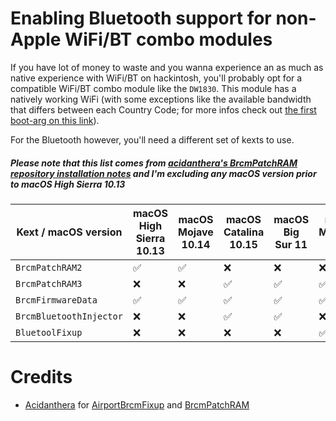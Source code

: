 # Enabling Bluetooth support for non-Apple WiFi/BT combo modules

If you have lot of money to waste and you wanna experience an as much as native experience with WiFi/BT on hackintosh, you'll probably opt for a compatible WiFi/BT combo module like the `DW1830`.
This module has a natively working WiFi (with some exceptions like the available bandwidth that differs between each Country Code; for more infos check out [the first boot-arg on this link](https://github.com/acidanthera/airportbrcmfixup/#specific-boot-args-and-ioreg-properties)).

For the Bluetooth however, you'll need a different set of kexts to use.
##### Please note that this list comes from [acidanthera's BrcmPatchRAM repository installation notes](https://github.com/acidanthera/brcmpatchram/#installation) and I'm excluding any macOS version prior to macOS High Sierra 10.13

| Kext / macOS version    | macOS High Sierra 10.13 | macOS Mojave 10.14 | macOS Catalina 10.15 | macOS Big Sur 11 | macOS Monterey 12 |
|-------------------------|-------------------------|--------------------|----------------------|------------------|-------------------|
| `BrcmPatchRAM2`         | ✅                      | ✅                  | ❌                   | ❌                | ❌                |
| `BrcmPatchRAM3`         | ❌                      | ❌                  | ✅                   | ✅                | ✅                |
| `BrcmFirmwareData`      | ✅                      | ✅                  | ✅                   | ✅                | ✅                |
| `BrcmBluetoothInjector` | ❌                      | ❌                  | ✅                   | ✅                | ❌                |
| `BluetoolFixup`         | ❌                      | ❌                  | ❌                   | ❌                | ✅                |

# Credits

- [Acidanthera](https://github.com/acidanthera) for [AirportBrcmFixup](https://github.com/acidanthera/AirportBrcmFixup) and [BrcmPatchRAM](https://github.com/acidanthera/BrcmPatchRAM)

